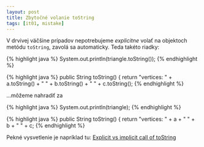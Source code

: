 ```yaml
---
layout: post
title: Zbytočné volanie toString
tags: [it01, mistake]
---
```


V drvivej väčšine prípadov nepotrebujeme _explicitne_ volať na objektoch metódu `toString`, zavolá sa automaticky.
Teda takéto riadky: 

{% highlight java %}
System.out.println(triangle.toString());
{% endhighlight %}

{% highlight java %}
public String toString() {
    return "vertices: " + a.toString() + " " + b.toString() + " " + c.toString();
{% endhighlight %}

...môžeme nahradiť za


{% highlight java %}
System.out.println(triangle);
{% endhighlight %}

{% highlight java %}
public String toString() {
    return "vertices: " + a + " " + b + " " + c;
{% endhighlight %}

Pekné vysvetlenie je napríklad tu: [Explicit vs implicit call of toString](http://stackoverflow.com/questions/328661/explicit-vs-implicit-call-of-tostring)